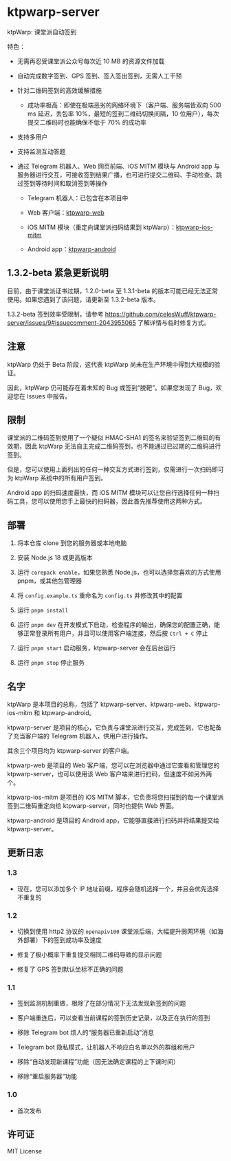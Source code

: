# ktpwarp-server

ktpWarp: 课堂派自动签到

特色：

- 无需再忍受课堂派公众号每次近 10 MB 的资源文件加载

- 自动完成数字签到、GPS 签到、签入签出签到，无需人工干预

- 针对二维码签到的高效缓解措施

  - 成功率极高：即使在极端恶劣的网络环境下（客户端、服务端皆双向 500 ms 延迟，丢包率 10%，最短的签到二维码切换间隔，10 位用户），每次提交二维码时也能确保不低于 70% 的成功率

- 支持多用户

- 支持监测互动答题

- 通过 Telegram 机器人、Web 网页前端、iOS MITM 模块与 Android app 与服务器进行交互，可接收签到结果广播，也可进行提交二维码、手动检查、跳过签到等待时间和取消签到等操作

  - Telegram 机器人：已包含在本项目中

  - Web 客户端：[ktpwarp-web](https://github.com/celesWuff/ktpwarp-web)

  - iOS MITM 模块（重定向课堂派扫码结果到 ktpWarp）：[ktpwarp-ios-mitm](https://github.com/celesWuff/ktpwarp-ios-mitm)

  - Android app：[ktpwarp-android](https://github.com/celesWuff/ktpwarp-android)

## 1.3.2-beta 紧急更新说明

目前，由于课堂派证书过期，1.2.0-beta 至 1.3.1-beta 的版本可能已经无法正常使用。如果您遇到了该问题，请更新至 1.3.2-beta 版本。

1.3.2-beta 签到效率受限制，请参考 https://github.com/celesWuff/ktpwarp-server/issues/9#issuecomment-2043955065 了解详情与临时修复方式。

## 注意

ktpWarp 仍处于 Beta 阶段，这代表 ktpWarp 尚未在生产环境中得到大规模的验证。

因此，ktpWarp 仍可能存在着未知的 Bug 或签到“脱靶”。如果您发现了 Bug，欢迎您在 Issues 中报告。

## 限制

课堂派的二维码签到使用了一个疑似 HMAC-SHA1 的签名来验证签到二维码的有效期，因此 ktpWarp 无法自主完成二维码签到，也不能通过已过期的二维码进行签到。

但是，您可以使用上面列出的任何一种交互方式进行签到，仅需进行一次扫码即可为 ktpWarp 系统中的所有用户签到。

Android app 的扫码速度最快，而 iOS MITM 模块可以让您自行选择任何一种扫码工具，您可以使用您手上最快的扫码器，因此首先推荐使用这两种方式。

## 部署

1. 将本仓库 clone 到您的服务器或本地电脑

2. 安装 Node.js 18 或更高版本

3. 运行 `corepack enable`，如果您熟悉 Node.js，也可以选择您喜欢的方式使用 pnpm，或其他包管理器

4. 将 `config.example.ts` 重命名为 `config.ts` 并修改其中的配置

5. 运行 `pnpm install`

6. 运行 `pnpm dev` 在开发模式下启动，检查程序的输出，确保您的配置正确，能够正常登录所有用户，并且可以使用客户端连接，然后按 `Ctrl + C` 停止

7. 运行 `pnpm start` 启动服务，ktpwarp-server 会在后台运行

8. 运行 `pnpm stop` 停止服务

## 名字

ktpWarp 是本项目的总称，包括了 ktpwarp-server、ktpwarp-web、ktpwarp-ios-mitm 和 ktpwarp-android。

ktpwarp-server 是项目的核心，它负责与课堂派进行交互，完成签到，它也配备了充当客户端的 Telegram 机器人，供用户进行操作。

其余三个项目均为 ktpwarp-server 的客户端。

ktpwarp-web 是项目的 Web 客户端，您可以在浏览器中通过它查看和管理您的 ktpwarp-server，也可以使用该 Web 客户端来进行扫码，但速度不如另外两个。

ktpwarp-ios-mitm 是项目的 iOS MITM 脚本，它负责将您扫描到的每一个课堂派签到二维码重定向给 ktpwarp-server，同时也提供 Web 界面。

ktpwarp-android 是项目的 Android app，它能够直接进行扫码并将结果提交给 ktpwarp-server。

## 更新日志

### 1.3

- 现在，您可以添加多个 IP 地址前缀，程序会随机选择一个，并且会优先选择不重复的

### 1.2

- 切换到使用 http2 协议的 `openapiv100` 课堂派后端，大幅提升弱网环境（如海外部署）下的签到成功率及速度

- 修复了极小概率下重复提交相同二维码导致的显示问题

- 修复了 GPS 签到默认坐标不正确的问题

### 1.1

- 签到监测机制重做，根除了在部分情况下无法发现新签到的问题

- 客户端重连后，可以查看当前课程的签到历史记录，以及正在执行的签到

- 移除 Telegram bot 烦人的“服务器已重新启动”消息

- Telegram bot 隐私模式，让机器人不响应白名单以外的群组和用户

- 移除“自动发现新课程”功能（因无法确定课程的上下课时间）

- 移除“重启服务器”功能

### 1.0

- 首次发布

## 许可证

MIT License
